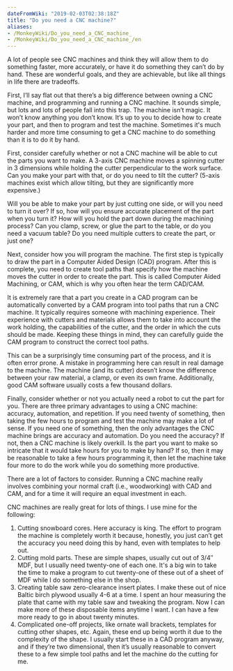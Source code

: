 ```yaml
---
dateFromWiki: "2019-02-03T02:38:18Z"
title: "Do you need a CNC machine?"
aliases:
- /MonkeyWiki/Do_you_need_a_CNC_machine_
- /MonkeyWiki/Do_you_need_a_CNC_machine_/en
---
```

A lot of people see CNC machines and think they will allow them to do something faster, more accurately, or have it do something they can’t do by hand. These are wonderful goals, and they are achievable, but like all things in life there are tradeoffs.
 
First, I’ll say flat out that there’s a big difference between owning a CNC machine, and programming and running a CNC machine. It sounds simple, but lots and lots of people fall into this trap. The machine isn’t magic. It won’t know anything you don’t know. It’s up to you to decide how to create your part, and then to program and test the machine. Sometimes it's much harder and more time consuming to get a CNC machine to do something than it is to do it by hand.
 
First, consider carefully whether or not a CNC machine will be able to cut the parts you want to make. A 3-axis CNC machine moves a spinning cutter in 3 dimensions while holding the cutter perpendicular to the work surface. Can you make your part with that, or do you need to tilt the cutter? (5-axis machines exist which allow tilting, but they are significantly more expensive.) 

Will you be able to make your part by just cutting one side, or will you need to turn it over? If so, how will you ensure accurate placement of the part when you turn it? How will you hold the part down during the machining process? Can you clamp, screw, or glue the part to the table, or do you need a vacuum table? Do you need multiple cutters to create the part, or just one?
 
Next, consider how you will program the machine. The first step is typically to draw the part in a Computer Aided Design (CAD) program. After this is complete, you need to create tool paths that specify how the machine moves the cutter in order to create the part. This is called Computer Aided Machining, or CAM, which is why you often hear the term CAD/CAM. 

It is extremely rare that a part you create in a CAD program can be automatically converted by a CAM program into tool paths that run a CNC machine. It typically requires someone with machining experience. Their experience with cutters and materials allows them to take into account the work holding, the capabilities of the cutter, and the order in which the cuts should be made. Keeping these things in mind, they can carefully guide the CAM program to construct the correct tool paths. 

This can be a surprisingly time consuming part of the process, and it is often error prone. A mistake in programming here can result in real damage to the machine. The machine (and its cutter) doesn’t know the difference between your raw material, a clamp, or even its own frame. Additionally, good CAM software usually costs a few thousand dollars.
 
Finally, consider whether or not you actually need a robot to cut the part for you. There are three primary advantages to using a CNC machine: accuracy, automation, and repetition. If you need twenty of something, then taking the few hours to program and test the machine may make a lot of sense. If you need one of something, then the only advantages the CNC machine brings are accuracy and automation. Do you need the accuracy? If not, then a CNC machine is likely overkill. Is the part you want to make so intricate that it would take hours for you to make by hand? If so, then it may be reasonable to take a few hours programming it, then let the machine take four more to do the work while you do something more productive.
 
There are a lot of factors to consider. Running a CNC machine really involves combining your normal craft (i.e., woodworking) with CAD and CAM, and for a time it will require an equal investment in each.
 
CNC machines are really great for lots of things. I use mine for the following:
1. Cutting snowboard cores. Here accuracy is king. The effort to program the machine is completely worth it because, honestly, you just can’t get the accuracy you need doing this by hand, even with templates to help out.
1. Cutting mold parts. These are simple shapes, usually cut out of 3/4″ MDF, but I usually need twenty-one of each one. It's a big win to take the time to make a program to cut twenty-one of these out of a sheet of MDF while I do something else in the shop.
1. Creating table saw zero-clearance insert plates. I make these out of nice Baltic birch plywood usually 4-6 at a time. I spent an hour measuring the plate that came with my table saw and tweaking the program. Now I can make more of these disposable items anytime I want. I can have a few more ready to go in about twenty minutes.
1. Complicated one-off projects, like ornate wall brackets, templates for cutting other shapes, etc. Again, these end up being worth it due to the complexity of the shape. I usually start these in a CAD program anyway, and if they’re two dimensional, then it’s usually reasonable to convert these to a few simple tool paths and let the machine do the cutting for me.



